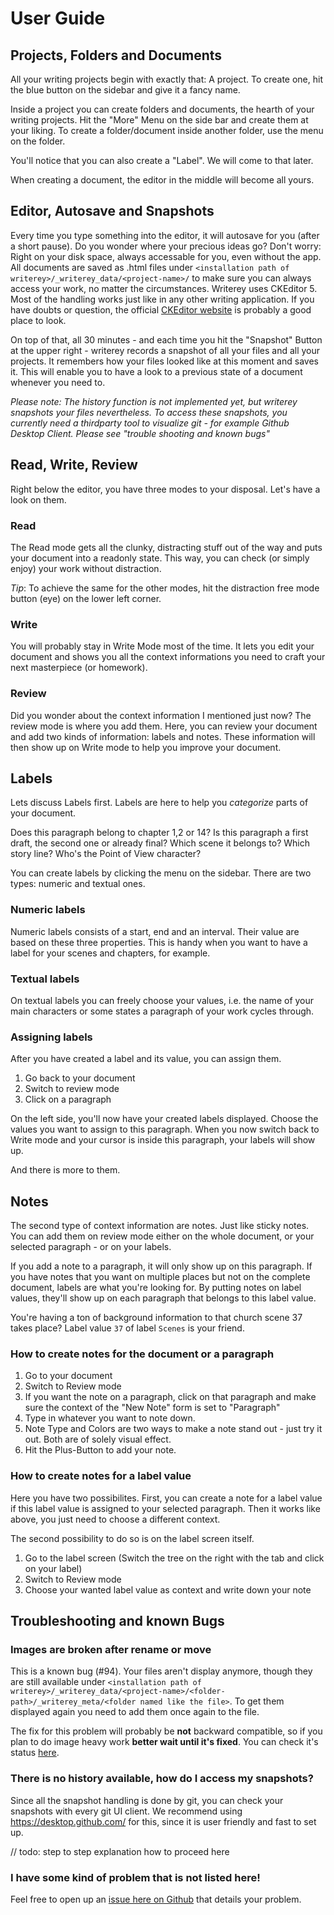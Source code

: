 # User Guide

## Projects, Folders and Documents

All your writing projects begin with exactly that: A project. To create one, hit the blue button on the sidebar and give it a fancy name.

Inside a project you can create folders and documents, the hearth of your writing projects. Hit the "More" Menu on the side bar and create them at your liking. To create a folder/document inside another folder, use the menu on the folder. 

You'll notice that you can also create a "Label". We will come to that later. 

When creating a document, the editor in the middle will become all yours.

## Editor, Autosave and Snapshots

Every time you type something into the editor, it will autosave for you (after a short pause). Do you wonder where your precious ideas go? Don't worry: Right on your disk space, always accessable for you, even without the app. All documents are saved as .html files under `<installation path of writerey>/_writerey_data/<project-name>/` to make sure you can always access your work, no matter the circumstances. Writerey uses CKEditor 5. Most of the handling works just like in any other writing application. If you have doubts or question, the official [CKEditor website](https://ckeditor.com/ckeditor-5/) is probably a good place to look.

On top of that, all 30 minutes - and each time you hit the "Snapshot" Button at the upper right - writerey records a snapshot of all your files and all your projects. It remembers how your files looked like at this moment and saves it. This will enable you to have a look to a previous state of a document whenever you need to.

_Please note: The history function is not implemented yet, but writerey snapshots your files nevertheless. To access these snapshots, you currently need a thirdparty tool to visualize git - for example Github Desktop Client. Please see "trouble shooting and known bugs"_

## Read, Write, Review

Right below the editor, you have three modes to your disposal. Let's have a look on them.

### Read

The Read mode gets all the clunky, distracting stuff out of the way and puts your document into a readonly state. This way, you can check (or simply enjoy) your work without distraction.

_Tip_:  To achieve the same for the other modes, hit the distraction free mode button (eye) on the lower left corner.

### Write

You will probably stay in Write Mode most of the time. It lets you edit your document and shows you all the context informations you need to craft your next masterpiece (or homework).

### Review

Did you wonder about the context information I mentioned just now? The review mode is where you add them. Here, you can review your document and add two kinds of information: labels and notes. These information will then show up on Write mode to help you improve your document. 

## Labels

Lets discuss Labels first. Labels are here to help you _categorize_ parts of your document.

Does this paragraph belong to chapter 1,2 or 14? Is this paragraph a first draft, the second one or already final? Which scene it belongs to? Which story line? Who's the Point of View character?

You can create labels by clicking the menu on the sidebar. There are two types: numeric and textual ones.

### Numeric labels

Numeric labels consists of a start, end and an interval. Their value are based on these three properties. This is handy when you want to have a label for your scenes and chapters, for example. 

### Textual labels

On textual labels you can freely choose your values, i.e. the name of your main characters or some states a paragraph of your work cycles through.

### Assigning labels

After you have created a label and its value, you can assign them. 

1. Go back to your document
1. Switch to review mode
1. Click on a paragraph

On the left side, you'll now have your created labels displayed. Choose the values you want to assign to this paragraph. When you now switch back to Write mode and your cursor is inside this paragraph, your labels will show up. 

And there is more to them.

## Notes

The second type of context information are notes. Just like sticky notes. You can add them on review mode either on the whole document, or your selected paragraph - or on your labels.

If you add a note to a paragraph, it will only show up on this paragraph. If you have notes that you want on multiple places but not on the complete document, labels are what you're looking for. By putting notes on label values, they'll show up on each paragraph that belongs to this label value. 

You're having a ton of background information to that church scene 37 takes place? Label value `37` of label `Scenes` is your friend.

### How to create notes for the document or a paragraph

1. Go to your document
1. Switch to Review mode
1. If you want the note on a paragraph, click on that paragraph and make sure the context of the "New Note" form is set to "Paragraph"
1. Type in whatever you want to note down. 
1. Note Type and Colors are two ways to make a note stand out - just try it out. Both are of solely visual effect.
1. Hit the Plus-Button to add your note.

### How to create notes for a label value

Here you have two possibilites. First, you can create a note for a label value if this label value is assigned to your selected paragraph. Then it works like above, you just need to choose a different context.

The second possibility to do so is on the label screen itself.

1. Go to the label screen (Switch the tree on the right with the tab and click on your label)
1. Switch to Review mode
1. Choose your wanted label value as context and write down your note

## Troubleshooting and known Bugs

### Images are broken after rename or move

This is a known bug (#94). Your files aren't display anymore, though they are still available under `<installation path of writerey>/_writerey_data/<project-name>/<folder-path>/_writerey_meta/<folder named like the file>`. To get them displayed again you need to add them once again to the file. 

The fix for this problem will probably be **not** backward compatible, so if you plan to do image heavy work **better wait until it's fixed**. You can check it's status [here](https://github.com/s-blu/writerey/issues/94).

### There is no history available, how do I access my snapshots?

Since all the snapshot handling is done by git, you can check your snapshots with every git UI client. We recommend using https://desktop.github.com/ for this, since it is user friendly and fast to set up. 

// todo: step to step explanation how to proceed here

### I have some kind of problem that is not listed here!

Feel free to open up an [issue here on Github](https://github.com/s-blu/writerey/issues) that details your problem. 